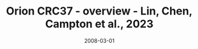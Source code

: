 ---
title: Orion CRC37 - overview - Lin, Chen, Campton et al., 2023
image: https://labsyspharm.github.io/orion-crc/minerva/P37_S80-CRC37/thumbnail.jpg
date: '2008-03-01'
minerva_link: https://labsyspharm.github.io/orion-crc/minerva/P37_S80-CRC37/index.html
info_link: null
show_page_link: false
tags:
    - overview-crc
---